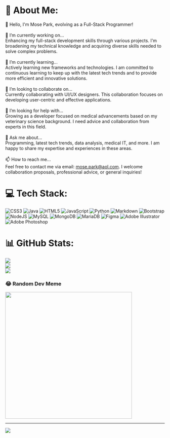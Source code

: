 # 💫 About Me:
🙇 Hello, I'm Mose Park, evolving as a Full-Stack Programmer!<br><br>🔭 I’m currently working on...<br>Enhancing my full-stack development skills through various projects. I'm broadening my technical knowledge and acquiring diverse skills needed to solve complex problems.<br><br>🌱 I’m currently learning...<br>Actively learning new frameworks and technologies. I am committed to continuous learning to keep up with the latest tech trends and to provide more efficient and innovative solutions.<br><br>👯 I’m looking to collaborate on...<br>Currently collaborating with UI/UX designers. This collaboration focuses on developing user-centric and effective applications.<br><br>🤔 I’m looking for help with...<br>Growing as a developer focused on medical advancements based on my veterinary science background. I need advice and collaboration from experts in this field.<br><br>💬 Ask me about...<br>Programming, latest tech trends, data analysis, medical IT, and more. I am happy to share my expertise and experiences in these areas.<br><br>📫 How to reach me...<br>Feel free to contact me via email: mose.park@aol.com. I welcome collaboration proposals, professional advice, or general inquiries!


# 💻 Tech Stack:
![CSS3](https://img.shields.io/badge/css3-%231572B6.svg?style=flat&logo=css3&logoColor=white) ![Java](https://img.shields.io/badge/java-%23ED8B00.svg?style=flat&logo=openjdk&logoColor=white) ![HTML5](https://img.shields.io/badge/html5-%23E34F26.svg?style=flat&logo=html5&logoColor=white) ![JavaScript](https://img.shields.io/badge/javascript-%23323330.svg?style=flat&logo=javascript&logoColor=%23F7DF1E) ![Python](https://img.shields.io/badge/python-3670A0?style=flat&logo=python&logoColor=ffdd54) ![Markdown](https://img.shields.io/badge/markdown-%23000000.svg?style=flat&logo=markdown&logoColor=white) ![Bootstrap](https://img.shields.io/badge/bootstrap-%238511FA.svg?style=flat&logo=bootstrap&logoColor=white) ![NodeJS](https://img.shields.io/badge/node.js-6DA55F?style=flat&logo=node.js&logoColor=white) ![MySQL](https://img.shields.io/badge/mysql-%2300000f.svg?style=flat&logo=mysql&logoColor=white) ![MongoDB](https://img.shields.io/badge/MongoDB-%234ea94b.svg?style=flat&logo=mongodb&logoColor=white) ![MariaDB](https://img.shields.io/badge/MariaDB-003545?style=flat&logo=mariadb&logoColor=white) ![Figma](https://img.shields.io/badge/figma-%23F24E1E.svg?style=flat&logo=figma&logoColor=white) ![Adobe Illustrator](https://img.shields.io/badge/adobe%20illustrator-%23FF9A00.svg?style=flat&logo=adobe%20illustrator&logoColor=white) ![Adobe Photoshop](https://img.shields.io/badge/adobe%20photoshop-%2331A8FF.svg?style=flat&logo=adobe%20photoshop&logoColor=white)
# 📊 GitHub Stats:
![](https://github-readme-stats.vercel.app/api?username=m0p4rk&theme=gotham&hide_border=false&include_all_commits=true&count_private=true)<br/>
![](https://github-readme-streak-stats.herokuapp.com/?user=m0p4rk&theme=gotham&hide_border=false)<br/>
![](https://github-readme-stats.vercel.app/api/top-langs/?username=m0p4rk&theme=gotham&hide_border=false&include_all_commits=true&count_private=true&layout=compact)

### 😂 Random Dev Meme
<img src='https://randommeme-five.vercel.app/' style="height: 400px;"/>

---
[![](https://visitcount.itsvg.in/api?id=m0p4rk&icon=0&color=0)](https://visitcount.itsvg.in)

<!-- Proudly created with GPRM ( https://gprm.itsvg.in ) -->
